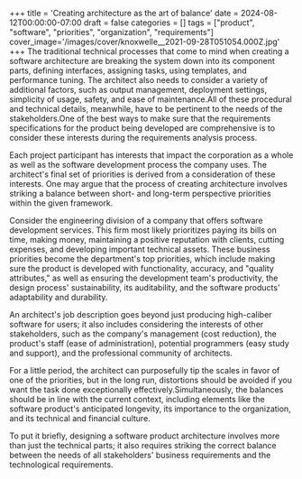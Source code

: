 +++
title = 'Creating architecture as the art of balance'
date = 2024-08-12T00:00:00-07:00
draft = false
categories = []
tags = ["product", "software", "priorities", "organization", "requirements"]
cover_image='/images/cover/knoxwelle__2021-09-28T051054.000Z.jpg'
+++
The traditional technical processes that come to mind when creating a software architecture are breaking the system down into its component parts, defining interfaces, assigning tasks, using templates, and performance tuning. The architect also needs to consider a variety of additional factors, such as output management, deployment settings, simplicity of usage, safety, and ease of maintenance.All of these procedural and technical details, meanwhile, have to be pertinent to the needs of the stakeholders.One of the best ways to make sure that the requirements specifications for the product being developed are comprehensive is to consider these interests during the requirements analysis process.

Each project participant has interests that impact the corporation as a whole as well as the software development process the company uses. The architect's final set of priorities is derived from a consideration of these interests. One may argue that the process of creating architecture involves striking a balance between short- and long-term perspective priorities within the given framework.

Consider the engineering division of a company that offers software development services. This firm most likely prioritizes paying its bills on time, making money, maintaining a positive reputation with clients, cutting expenses, and developing important technical assets. These business priorities become the department's top priorities, which include making sure the product is developed with functionality, accuracy, and "quality attributes," as well as ensuring the development team's productivity, the design process' sustainability, its auditability, and the software products' adaptability and durability.

An architect's job description goes beyond just producing high-caliber software for users; it also includes considering the interests of other stakeholders, such as the company's management (cost reduction), the product's staff (ease of administration), potential programmers (easy study and support), and the professional community of architects.

For a little period, the architect can purposefully tip the scales in favor of one of the priorities, but in the long run, distortions should be avoided if you want the task done exceptionally effectively.Simultaneously, the balances should be in line with the current context, including elements like the software product's anticipated longevity, its importance to the organization, and its technical and financial culture.

To put it briefly, designing a software product architecture involves more than just the technical parts; it also requires striking the correct balance between the needs of all stakeholders' business requirements and the technological requirements.